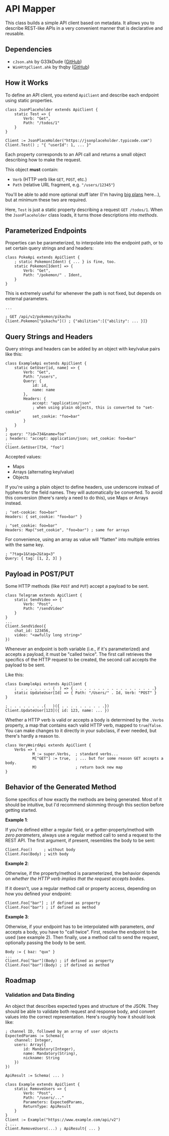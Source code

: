# API Mapper

This class builds a simple API client based on metadata. It allows you to
describe REST-like APIs in a very convenient manner that is declarative and
reusable.

## Dependencies

- `cJson.ahk` by G33kDude ([GitHub](https://github.com/G33kDude/cJson.ahk))
- `WinHttpClient.ahk` by thqby ([GitHub](https://github.com/thqby/ahk2_lib/blob/master/WinHttpRequest.ahk))

## How it Works

To define an API client, you extend `ApiClient` and describe each endpoint using
static properties.

```ahk
class JsonPlaceholder extends ApiClient {
    static Test => {
        Verb: "Get",
        Path: "/todos/1"
    }
}

Client := JsonPlaceHolder("https://jsonplaceholder.typicode.com")
Client.Test() ; "{ "userId": 1, ... }"
```

Each property corresponds to an API call and returns a small object describing
how to make the request.

This object **must** contain:

- `Verb` (HTTP verb like `GET`, `POST`, etc.)
- `Path` (relative URL fragment, e.g. `"/users/12345"`)

You'll be able to add more optional stuff later (I'm having
[big plans](#roadmap) here...), but at minimum these two are required.

Here, `Test` is just a static property describing a request `GET /todos/1`.
When the `JsonPlaceholder` class loads, it turns those descriptions into
*methods*.

## Parameterized Endpoints

Properties can be parameterized, to interpolate into the endpoint path, or
to set certain query strings and and headers:

```ahk
class PokeApi extends ApiClient {
    ; static Pokemon(Ident) { ... } is fine, too.
    static Pokemon[Ident] => {
        Verb: "Get",
        Path: "/pokemon/" . Ident,
    }
}
```

This is extremely useful for whenever the path is not fixed, but depends on
external parameters.

```ahk
...

; GET /api/v2/pokemon/pikachu
Client.Pokemon["pikachu"]() ; {"abilities":[{"ability": ... }]}
```

## Query Strings and Headers

Query strings and headers can be added by an object with key/value pairs like
this:

```ahk
class ExampleApi extends ApiClient {
    static GetUser[id, name] => {
        Verb: "Get",
        Path: "/users",
        Query: {
            id: id,
            name: name
        },
        Headers: {
            accept: "application/json"
            ; when using plain objects, this is converted to "set-cookie"
            set_cookie: "foo=bar"
        }
    }
}
; query: "?id=734&name=foo"
; headers: "accept: application/json; set_cookie: foo=bar"
...
Client.GetUser[734, "foo"]
```

Accepted values:

- Maps
- Arrays (alternating key/value)
- Objects

If you're using a plain object to define headers, use underscore instead of
hyphens for the field names. They will automatically be converted. To avoid
this conversion (there's rarely a need to do this), use Maps or Arrays instead.

```ahk
; "set-cookie: foo=bar"
Headers: { set_cookie: "foo=bar" }

; "set_cookie: foo=bar"
Headers: Map("set_cookie", "foo=bar") ; same for arrays
```

For convenience, using an array as value will "flatten" into multiple entries
with the same key.

```ahk
; "?tag=1&tag=2&tag=3"
Query: { tag: [1, 2, 3] }
```

## Payload in POST/PUT

Some HTTP methods (like `POST` and `PUT`) accept a payload to be sent.

```ahk
class Telegram extends ApiClient {
    static SendVideo => {
        Verb: "Post",
        Path: "/sendVideo"
    }
}
...
Client.SendVideo({
    chat_id: 123456,
    video: "<awfully long string>"
})
```

Whenever an endpoint is both variable (i.e., if it's parameterized) and accepts
a payload, it must be "called twice". The first call retrieves the specifics of
the HTTP request to be created, the second call accepts the payload to be
sent.

Like this:

```ahk
class ExampleApi extends ApiClient {
    ;  . . . . . . . (  ) => { . . . . . . . . . . . . . . . . . .}
    static UpdateUser[Id] => { Path: "/Users/" . Id, Verb: "POST" }
}

; . . . . . . . .(   )({ . . . . . . . . . .})
Client.UpdateUser[123]({ id: 123, name: ... })
```

Whether a HTTP verb is valid or accepts a body is determined by the
`.Verbs` property, a map that contains each valid HTTP verb, mapped to
`true`/`false`. You can make changes to it directly in your subclass, if
ever needed, but there's hardly a reason to.

```ahk
class VeryWeirdApi extends ApiClient {
    Verbs => (
            M := super.Verbs,  ; standard verbs...
            M["GET"] := true,  ; ... but for some reason GET accepts a body.
            M)                 ; return back new map
}
```

## Behavior of the Generated Method

Some specifics of how exactly the methods are being generated. Most of it
should be intuitive, but I'd recommend skimming through this section before
getting started.

**Example 1**:

If you're defined either a regular field, or a getter-property/method with
*zero parameters*, always use a regular method call to send a request to the
REST API. The first argument, if present, resembles the body to be sent:

```ahk
Client.Foo()     ; without body
Client.Foo(Body) ; with body
```

**Example 2**:

Otherwise, if the property/method is parameterized, the behavior depends on
*whether the HTTP verb implies that the request accepts bodies*.

If it doesn't, use a regular method call or property access, depending on how
you defined your endpoint:

```ahk
Client.Foo["bar"] ; if defined as property
Client.Foo("bar") ; if defined as method
```

**Example 3**:

Otherwise, if your endpoint has to be interpolated with parameters, *and*
accepts a body, you have to "call twice". First, resolve the endpoint to be
used (see example 2). Then finally, use a method call to send the request,
optionally passing the body to be sent.

```ahk
Body := { baz: "qux" }
...
Client.Foo["bar"](Body) ; if defined as property
Client.Foo("bar")(Body) ; if defined as method
```

## Roadmap

### Validation and Data Binding

An object that describes expected types and structure of the JSON. They should
be able to validate both request and response body, and convert values into the
correct representation. Here's roughly how it should look like:

```ahk
; channel ID, followed by an array of user objects
ExpectedParams := Schema({
    channel: Integer,
    users: Array({
        id: Mandatory(Integer),
        name: Mandatory(String),
        nickname: String
    })
})

ApiResult := Schema( ... )

class Example extends ApiClient {
    static RemoveUsers => {
        Verb: "Post",
        Path: "/users/..."
        Parameters: ExpectedParams,
        ReturnType: ApiResult
    }
}
Client := Example("https://www.example.com/api/v2")
; ...
Client.RemoveUsers(...) ; ApiResult{ ... }
```
